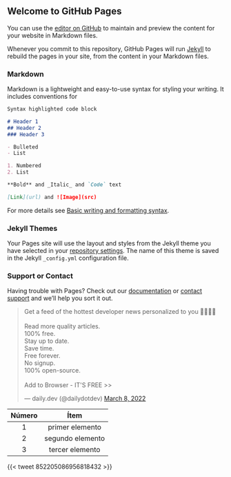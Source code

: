 ## Welcome to GitHub Pages

You can use the [editor on GitHub](https://github.com/eliaspreza/Web/edit/main/README.md) to maintain and preview the content for your website in Markdown files.

Whenever you commit to this repository, GitHub Pages will run [Jekyll](https://jekyllrb.com/) to rebuild the pages in your site, from the content in your Markdown files.

### Markdown

Markdown is a lightweight and easy-to-use syntax for styling your writing. It includes conventions for

```markdown
Syntax highlighted code block

# Header 1
## Header 2
### Header 3

- Bulleted
- List

1. Numbered
2. List

**Bold** and _Italic_ and `Code` text

[Link](url) and ![Image](src)
```

For more details see [Basic writing and formatting syntax](https://docs.github.com/en/github/writing-on-github/getting-started-with-writing-and-formatting-on-github/basic-writing-and-formatting-syntax).

### Jekyll Themes

Your Pages site will use the layout and styles from the Jekyll theme you have selected in your [repository settings](https://github.com/eliaspreza/Web/settings/pages). The name of this theme is saved in the Jekyll `_config.yml` configuration file.

### Support or Contact

Having trouble with Pages? Check out our [documentation](https://docs.github.com/categories/github-pages-basics/) or [contact support](https://support.github.com/contact) and we’ll help you sort it out.


<blockquote class="twitter-tweet"><p lang="en" dir="ltr">Get a feed of the hottest developer news personalized to you 👨‍💻👩‍💻<br><br>Read more quality articles. <br>100% free.<br>Stay up to date. <br>Save time.<br>Free forever. <br>No signup. <br>100% open-source.<br><br>Add to Browser - IT&#39;S FREE &gt;&gt;</p>&mdash; daily.dev (@dailydotdev) <a href="https://twitter.com/dailydotdev/status/1501175982614618121?ref_src=twsrc%5Etfw">March 8, 2022</a></blockquote> <script async src="https://platform.twitter.com/widgets.js" charset="utf-8"></script>


| Número |       Ítem       |
|:------:|:----------------:|
|   1    | primer elemento  |
|   2    | segundo elemento |
|   3    | tercer elemento  |

{{< tweet 852205086956818432 >}}
